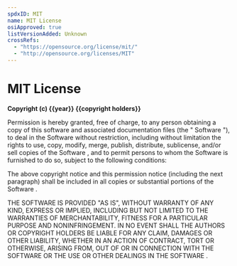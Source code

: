 ```yaml
---
spdxID: MIT
name: MIT License
osiApproved: true
listVersionAdded: Unknown
crossRefs: 
  - "https://opensource.org/license/mit/"
  - "http://opensource.org/licenses/MIT"
---
```


# MIT License

**Copyright (c) {{year}} {{copyright holders}}**

Permission is hereby granted, free of charge, to any person obtaining a copy of this software and associated documentation files (the " Software "), to deal in the Software without restriction, including without limitation the rights to use, copy, modify, merge, publish, distribute, sublicense, and/or sell copies of the Software , and to permit persons to whom the Software is furnished to do so, subject to the following conditions:

The above copyright notice and this permission notice (including the next paragraph) shall be included in all copies or substantial portions of the Software .

THE SOFTWARE IS PROVIDED "AS IS", WITHOUT WARRANTY OF ANY KIND, EXPRESS OR IMPLIED, INCLUDING BUT NOT LIMITED TO THE WARRANTIES OF MERCHANTABILITY, FITNESS FOR A PARTICULAR PURPOSE AND NONINFRINGEMENT. IN NO EVENT SHALL THE AUTHORS OR COPYRIGHT HOLDERS BE LIABLE FOR ANY CLAIM, DAMAGES OR OTHER LIABILITY, WHETHER IN AN ACTION OF CONTRACT, TORT OR OTHERWISE, ARISING FROM, OUT OF OR IN CONNECTION WITH THE SOFTWARE OR THE USE OR OTHER DEALINGS IN THE SOFTWARE .
